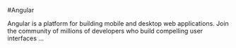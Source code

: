 #Angular
Angular is a platform for building mobile and desktop web applications. Join the community of millions of developers who build compelling user interfaces ...
